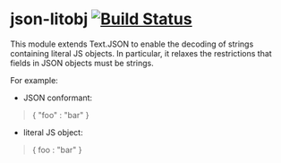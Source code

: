 # json-litobj [![Build Status](https://travis-ci.org/jonathankochems/json-litobj.svg)](https://travis-ci.org/jonathankochems/json-litobj)

This module extends Text.JSON to enable the decoding of strings containing literal JS objects.
In particular, it relaxes the restrictions that fields in JSON objects must be strings.

For example:

* JSON conformant:  

> { "foo" : "bar" }

* literal JS object: 

> { foo : "bar" }